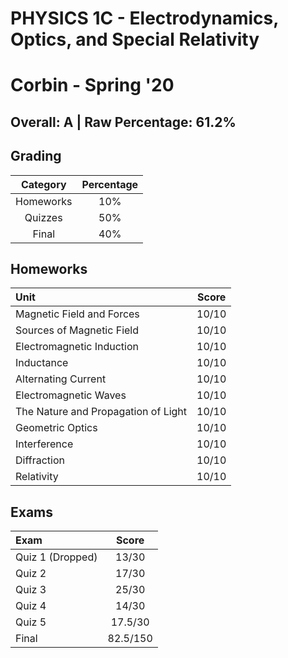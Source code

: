 # PHYSICS 1C - Electrodynamics, Optics, and Special Relativity
# Corbin - Spring '20

## Overall: A | Raw Percentage: 61.2%

## Grading
| Category | Percentage |
|:---:|:---:|
| Homeworks | 10% |
| Quizzes | 50% |
| Final | 40% |

## Homeworks
| Unit | Score |
|:---|:---:|
| Magnetic Field and Forces | 10/10 |
| Sources of Magnetic Field | 10/10 |
| Electromagnetic Induction | 10/10 |
| Inductance | 10/10 |
| Alternating Current | 10/10 |
| Electromagnetic Waves | 10/10 |
| The Nature and Propagation of Light | 10/10 |
| Geometric Optics | 10/10 |
| Interference | 10/10 |
| Diffraction | 10/10 |
| Relativity | 10/10 |

## Exams
| Exam | Score |
|:---|:---:|
| Quiz 1 (Dropped) | 13/30 |
| Quiz 2 | 17/30 |
| Quiz 3 | 25/30 |
| Quiz 4 | 14/30 |
| Quiz 5 | 17.5/30 |
| Final | 82.5/150 |
